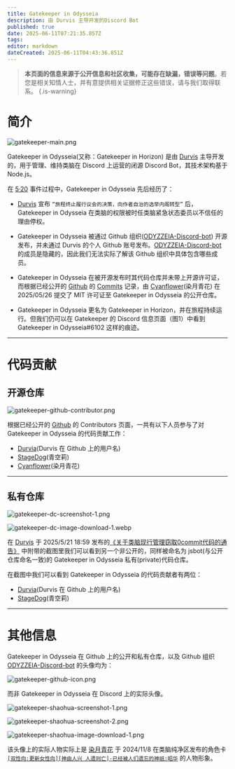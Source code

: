```yaml
---
title: Gatekeeper in Odysseia
description: 由 Durvis 主导开发的Discord Bot
published: true
date: 2025-06-11T07:21:35.857Z
tags: 
editor: markdown
dateCreated: 2025-06-11T04:43:36.851Z
---
```


> **本页面的信息来源于公开信息和社区收集，可能存在缺漏，错误等问题**。若您是相关知情人士，并有意提供相关证据修正这些错误，请与我们取得联系。
{.is-warning}

# 简介

![gatekeeper-main.png](/all_upload_files_should_in_here/archives/history/other_historical_info/bot/gatekeeper_in_odysseia/gatekeeper-main.png)

Gatekeeper in Odysseia(又称：Gatekeeper in Horizon) 是由 [Durvis](/智识库/档案馆/历史/历史人物/Durvis) 主导开发的，用于管理、维持类脑在 Discord 上运营的闭源 Discord Bot，其技术架构基于 Node.js。

在 [5·20](/智识库/档案馆/历史/重大历史事件/520事件) 事件过程中，Gatekeeper in Odysseia 先后经历了：

-  [Durvis](/智识库/档案馆/历史/历史人物/Durvis) 宣布 `“旅程终止履行议会的决策，向作者自治的选举内阁转型”` 后，Gatekeeper in Odysseia 在类脑的权限被时任类脑紧急状态委员以不信任的理由停权。

- Gatekeeper in Odysseia 被通过 Github 组织([ODYZZEIA-Discord-bot](https://github.com/ODYZZEIA-Discord-bot)) 开源发布，并未通过 Durvis 的个人 Github 账号发布。[ODYZZEIA-Discord-bot](https://github.com/ODYZZEIA-Discord-bot) 的成员是隐藏的，因此我们无法实际了解该 Github 组织中具体包含哪些成员。

- Gatekeeper in Odysseia 在被开源发布时其代码仓库并未带上开源许可证，而根据已经公开的 [Github](https://github.com/ODYZZEIA-Discord-bot/jsbot) 的 [Commits](https://github.com/ODYZZEIA-Discord-bot/jsbot/commit/0d94770702dfc706a03fa60f4c52fb0b52105f3b) 记录，由 [Cyanflower](https://github.com/Cyanflower)(染月青花) 在 2025/05/26 提交了 MIT 许可证至 Gatekeeper in Odysseia 的公开仓库。

- Gatekeeper in Odysseia 更名为 Gatekeeper in Horizon，并在旅程持续运行。但我们仍可以在 Gatekeeper 的 Discord 信息页面（图1）中看到 Gatekeeper in Odysseia#6102 这样的痕迹。


---

# 代码贡献

## 开源仓库

![gatekeeper-github-contributor.png](/all_upload_files_should_in_here/archives/history/other_historical_info/bot/gatekeeper_in_odysseia/gatekeeper-github-contributor.png)

根据已经公开的 [Github](https://github.com/ODYZZEIA-Discord-bot/jsbot) 的 Contributors 页面，一共有以下人员参与了对 Gatekeeper in Odysseia 的代码贡献工作：
- [Durvia](https://github.com/durvia)(Durvis 在 Github 上的用户名) 
- [StageDog](https://github.com/StageDog)(青空莉)
- [Cyanflower](https://github.com/Cyanflower)(染月青花) 

---

## 私有仓库

![gatekeeper-dc-screenshot-1.png](/all_upload_files_should_in_here/archives/history/other_historical_info/bot/gatekeeper_in_odysseia/gatekeeper-dc-screenshot-1.png)

![gatekeeper-dc-image-download-1.webp](/all_upload_files_should_in_here/archives/history/other_historical_info/bot/gatekeeper_in_odysseia/gatekeeper-dc-image-download-1.webp)

在 [Durvis](/智识库/档案馆/历史/历史人物/Durvis) 于 2025/5/21 18:59 发布的[《关于类脑现行管理窃取0commit代码的通告》](https://discord.com/channels/1291925535324110879/1337462067703058543/1374703062689644565) 中附带的截图里我们可以看到另一个非公开的，同样被命名为 jsbot(与公开仓库命名一致)的 Gatekeeper in Odysseia 私有(private)代码仓库。

在截图中我们可以看到 Gatekeeper in Odysseia 的代码贡献者有两位：
- [Durvia](https://github.com/durvia)(Durvis 在 Github 上的用户名) 
- [StageDog](https://github.com/StageDog)(青空莉)


---

# 其他信息

Gatekeeper in Odysseia 在 Github 上的公开和私有仓库，以及 Github 组织 [ODYZZEIA-Discord-bot](https://github.com/ODYZZEIA-Discord-bot) 的头像均为：

![gatekeeper-github-icon.png](/all_upload_files_should_in_here/archives/history/other_historical_info/bot/gatekeeper_in_odysseia/gatekeeper-github-icon.png)

而非 Gatekeeper in Odysseia 在 Discord 上的实际头像。

![gatekeeper-shaohua-screenshot-1.png](/all_upload_files_should_in_here/archives/history/other_historical_info/bot/gatekeeper_in_odysseia/gatekeeper-shaohua-screenshot-1.png)

![gatekeeper-shaohua-screenshot-2.png](/all_upload_files_should_in_here/archives/history/other_historical_info/bot/gatekeeper_in_odysseia/gatekeeper-shaohua-screenshot-2.png)

![gatekeeper-shaohua-image-download-1.png](/all_upload_files_should_in_here/archives/history/other_historical_info/bot/gatekeeper_in_odysseia/gatekeeper-shaohua-image-download-1.png)

该头像上的实际人物实际上是 [染月青花](/智识库/档案馆/历史/历史人物/染月青花) 于 2024/11/8 在类脑纯净区发布的角色卡 [`[双性向:更新女性向][神由人兴 人遗则亡]-已经被人们遗忘的神祇:昭华`](https://discord.com/channels/1134557553011998840/1304306802351149149) 的人物形象。


 





